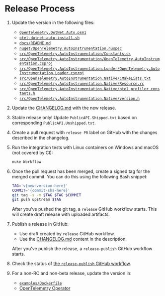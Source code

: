 # Release Process

1. Update the version in the following files:

   - [`OpenTelemetry.DotNet.Auto.psm1`](../OpenTelemetry.DotNet.Auto.psm1)
   - [`otel-dotnet-auto-install.sh`](../otel-dotnet-auto-install.sh)
   - [`docs/README.md`](./README.md)
   - [`nuget/OpenTelemetry.AutoInstrumentation.nuspec`](../nuget/OpenTelemetry.AutoInstrumentation.nuspec)
   - [`src/OpenTelemetry.AutoInstrumentation/Constants.cs`](../src/OpenTelemetry.AutoInstrumentation/Constants.cs)
   - [`src/OpenTelemetry.AutoInstrumentation/OpenTelemetry.AutoInstrumentation.csproj`](../src/OpenTelemetry.AutoInstrumentation/OpenTelemetry.AutoInstrumentation.csproj)
   - [`src/OpenTelemetry.AutoInstrumentation.Loader/OpenTelemetry.AutoInstrumentation.Loader.csproj`](../src/OpenTelemetry.AutoInstrumentation.Loader/OpenTelemetry.AutoInstrumentation.Loader.csproj)
   - [`src/OpenTelemetry.AutoInstrumentation.Native/CMakeLists.txt`](../src/OpenTelemetry.AutoInstrumentation.Native/CMakeLists.txt)
   - [`src/OpenTelemetry.AutoInstrumentation.Native/Resource.rc`](../src/OpenTelemetry.AutoInstrumentation.Native/Resource.rc)
   - [`src/OpenTelemetry.AutoInstrumentation.Native/otel_profiler_constants.h`](../src/OpenTelemetry.AutoInstrumentation.Native/otel_profiler_constants.h)
   - [`src/OpenTelemetry.AutoInstrumentation.Native/version.h`](../src/OpenTelemetry.AutoInstrumentation.Native/version.h)

1. Update the [CHANGELOG.md](../CHANGELOG.md) with the new release.

1. Stable release only! Update `PublicAPI.Shipped.txt` based on corresponding `PublicAPI.Unshipped.txt`.

1. Create a pull request with `release PR` label on GitHub
   with the changes described in the changelog.

1. Run the integration tests with Linux containers on Windows and macOS
   (not covered by CI):

   ```bash
   nuke Workflow
   ```

1. Once the pull request has been merged, create a signed tag for the merged commit.
   You can do this using the following Bash snippet:

   ```bash
   TAG='v{new-version-here}'
   COMMIT='{commit-sha-here}'
   git tag -s -m $TAG $TAG $COMMIT
   git push upstream $TAG
   ```

   After you've pushed the git tag, a `release` GitHub workflow starts.
   This will create draft release with uploaded artifacts.

1. Publish a release in GitHub:

   - Use draft created by `release` GitHub workflow.
   - Use the [CHANGELOG.md](../CHANGELOG.md) content in the description.

   After you've publish the release, a `release-publish` GitHub workflow starts.

1. Check the status of [the `release-publish` GitHub workflow](https://github.com/open-telemetry/opentelemetry-dotnet-instrumentation/actions/workflows/release-publish.yml).

1. For a non-RC and non-beta release, update the version in:

   - [`examples/Dockerfile`](../examples/Dockerfile)
   - [OpenTelemetry Operator](https://github.com/open-telemetry/opentelemetry-operator/blob/main/autoinstrumentation/dotnet/version.txt)
